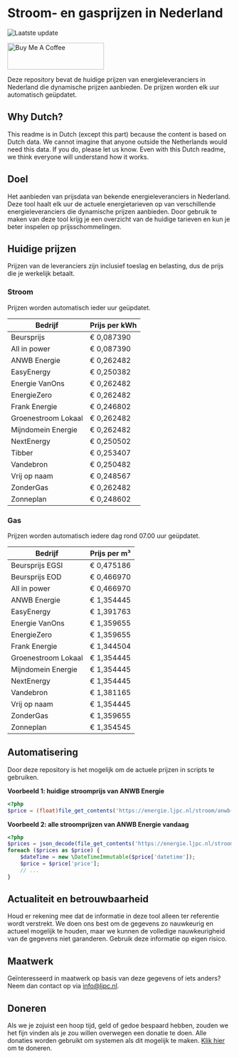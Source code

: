 # Stroom- en gasprijzen in Nederland

![Laatste update](https://img.shields.io/badge/laatste%20update-2025--02--20%2011%3A00%20CET-brightgreen)

<a href="https://www.buymeacoffee.com/Lars-" target="_blank"><img src="https://cdn.buymeacoffee.com/buttons/v2/default-orange.png" alt="Buy Me A Coffee" height="60" style="height: 60px !important;width: 217px !important;" ></a>

Deze repository bevat de huidige prijzen van energieleveranciers in Nederland die dynamische prijzen aanbieden. De prijzen worden elk uur automatisch geüpdatet.

## Why Dutch?

This readme is in Dutch (except this part) because the content is based on Dutch data. We cannot imagine that anyone outside the Netherlands would need this data. If you do, please let us know. Even with this Dutch readme, we think
everyone will understand how it works.

## Doel

Het aanbieden van prijsdata van bekende energieleveranciers in Nederland. Deze tool haalt elk uur de actuele energietarieven op van verschillende energieleveranciers die dynamische prijzen aanbieden. Door gebruik te maken van deze tool
krijg je een overzicht van de huidige tarieven en kun je beter inspelen op prijsschommelingen.

## Huidige prijzen

Prijzen van de leveranciers zijn inclusief toeslag en belasting, dus de prijs die je werkelijk betaalt.

### Stroom

Prijzen worden automatisch ieder uur geüpdatet.

 Bedrijf | Prijs per kWh 
---------|---------------
Beursprijs | € 0,087390
All in power | € 0,087390
ANWB Energie | € 0,262482
EasyEnergy | € 0,250382
Energie VanOns | € 0,262482
EnergieZero | € 0,262482
Frank Energie | € 0,246802
Groenestroom Lokaal | € 0,262482
Mijndomein Energie | € 0,262482
NextEnergy | € 0,250502
Tibber | € 0,253407
Vandebron | € 0,250482
Vrij op naam | € 0,248567
ZonderGas | € 0,262482
Zonneplan | € 0,248602


### Gas

Prijzen worden automatisch iedere dag rond 07.00 uur geüpdatet.

 Bedrijf | Prijs per m³ 
---------|--------------
Beursprijs EGSI | € 0,475186
Beursprijs EOD | € 0,466970
All in power | € 0,466970
ANWB Energie | € 1,354445
EasyEnergy | € 1,391763
Energie VanOns | € 1,359655
EnergieZero | € 1,359655
Frank Energie | € 1,344504
Groenestroom Lokaal | € 1,354445
Mijndomein Energie | € 1,354445
NextEnergy | € 1,354445
Vandebron | € 1,381165
Vrij op naam | € 1,354445
ZonderGas | € 1,359655
Zonneplan | € 1,354545


## Automatisering

Door deze repository is het mogelijk om de actuele prijzen in scripts te gebruiken.

**Voorbeeld 1: huidige stroomprijs van ANWB Energie**

```php
<?php
$price = (float)file_get_contents('https://energie.ljpc.nl/stroom/anwb-energie-nu.txt');

```

**Voorbeeld 2: alle stroomprijzen van ANWB Energie vandaag**

```php
<?php
$prices = json_decode(file_get_contents('https://energie.ljpc.nl/stroom/all-in-power-vandaag.json'),true);
foreach ($prices as $price) {
    $dateTime = new \DateTimeImmutable($price['datetime']);
    $price = $price['price'];
    // ...
}
```

## Actualiteit en betrouwbaarheid

Houd er rekening mee dat de informatie in deze tool alleen ter referentie wordt verstrekt. We doen ons best om de gegevens zo nauwkeurig en actueel mogelijk te houden, maar we kunnen de volledige nauwkeurigheid van de gegevens niet
garanderen. Gebruik deze informatie op eigen risico.

## Maatwerk

Geïnteresseerd in maatwerk op basis van deze gegevens of iets anders? Neem dan contact op
via [info@ljpc.nl](mailto:info@ljpc.nl?subject=Energie%20prijzen).

## Doneren

Als we je zojuist een hoop tijd, geld of gedoe bespaard hebben, zouden we het fijn vinden als je zou willen overwegen een
donatie te doen. Alle donaties worden gebruikt om systemen als dit mogelijk te
maken. [Klik hier](https://www.buymeacoffee.com/Lars-) om te doneren.
